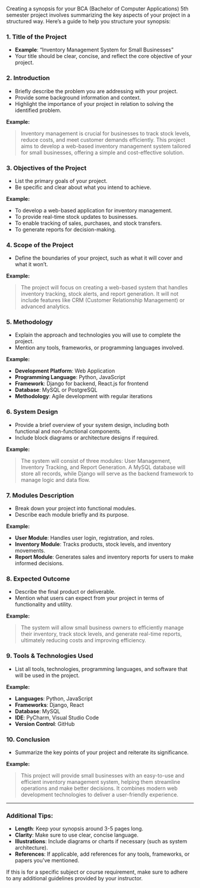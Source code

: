 Creating a synopsis for your BCA (Bachelor of Computer Applications) 5th semester project involves summarizing the key aspects of your project in a structured way. Here’s a guide to help you structure your synopsis:

### 1. **Title of the Project**
   - **Example**: “Inventory Management System for Small Businesses”
   - Your title should be clear, concise, and reflect the core objective of your project.

### 2. **Introduction**
   - Briefly describe the problem you are addressing with your project.
   - Provide some background information and context.
   - Highlight the importance of your project in relation to solving the identified problem.

   **Example:**
   > Inventory management is crucial for businesses to track stock levels, reduce costs, and meet customer demands efficiently. This project aims to develop a web-based inventory management system tailored for small businesses, offering a simple and cost-effective solution.

### 3. **Objectives of the Project**
   - List the primary goals of your project.
   - Be specific and clear about what you intend to achieve.
   
   **Example:**
   - To develop a web-based application for inventory management.
   - To provide real-time stock updates to businesses.
   - To enable tracking of sales, purchases, and stock transfers.
   - To generate reports for decision-making.

### 4. **Scope of the Project**
   - Define the boundaries of your project, such as what it will cover and what it won’t.
   
   **Example:**
   > The project will focus on creating a web-based system that handles inventory tracking, stock alerts, and report generation. It will not include features like CRM (Customer Relationship Management) or advanced analytics.

### 5. **Methodology**
   - Explain the approach and technologies you will use to complete the project.
   - Mention any tools, frameworks, or programming languages involved.
   
   **Example:**
   - **Development Platform**: Web Application
   - **Programming Language**: Python, JavaScript
   - **Framework**: Django for backend, React.js for frontend
   - **Database**: MySQL or PostgreSQL
   - **Methodology**: Agile development with regular iterations

### 6. **System Design**
   - Provide a brief overview of your system design, including both functional and non-functional components.
   - Include block diagrams or architecture designs if required.

   **Example:**
   > The system will consist of three modules: User Management, Inventory Tracking, and Report Generation. A MySQL database will store all records, while Django will serve as the backend framework to manage logic and data flow.

### 7. **Modules Description**
   - Break down your project into functional modules.
   - Describe each module briefly and its purpose.

   **Example:**
   - **User Module**: Handles user login, registration, and roles.
   - **Inventory Module**: Tracks products, stock levels, and inventory movements.
   - **Report Module**: Generates sales and inventory reports for users to make informed decisions.

### 8. **Expected Outcome**
   - Describe the final product or deliverable.
   - Mention what users can expect from your project in terms of functionality and utility.

   **Example:**
   > The system will allow small business owners to efficiently manage their inventory, track stock levels, and generate real-time reports, ultimately reducing costs and improving efficiency.

### 9. **Tools & Technologies Used**
   - List all tools, technologies, programming languages, and software that will be used in the project.
   
   **Example:**
   - **Languages**: Python, JavaScript
   - **Frameworks**: Django, React
   - **Database**: MySQL
   - **IDE**: PyCharm, Visual Studio Code
   - **Version Control**: GitHub

### 10. **Conclusion**
   - Summarize the key points of your project and reiterate its significance.
   
   **Example:**
   > This project will provide small businesses with an easy-to-use and efficient inventory management system, helping them streamline operations and make better decisions. It combines modern web development technologies to deliver a user-friendly experience.

---

### Additional Tips:
- **Length**: Keep your synopsis around 3-5 pages long.
- **Clarity**: Make sure to use clear, concise language.
- **Illustrations**: Include diagrams or charts if necessary (such as system architecture).
- **References**: If applicable, add references for any tools, frameworks, or papers you've mentioned.

If this is for a specific subject or course requirement, make sure to adhere to any additional guidelines provided by your instructor.